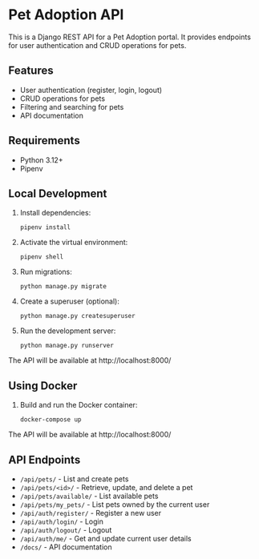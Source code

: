 # Pet Adoption API

This is a Django REST API for a Pet Adoption portal. It provides endpoints for user authentication and CRUD operations for pets.

## Features

- User authentication (register, login, logout)
- CRUD operations for pets
- Filtering and searching for pets
- API documentation

## Requirements

- Python 3.12+
- Pipenv

## Local Development

1. Install dependencies:
   ```
   pipenv install
   ```

2. Activate the virtual environment:
   ```
   pipenv shell
   ```

3. Run migrations:
   ```
   python manage.py migrate
   ```

4. Create a superuser (optional):
   ```
   python manage.py createsuperuser
   ```

5. Run the development server:
   ```
   python manage.py runserver
   ```

The API will be available at http://localhost:8000/

## Using Docker

1. Build and run the Docker container:
   ```
   docker-compose up
   ```

The API will be available at http://localhost:8000/

## API Endpoints

- `/api/pets/` - List and create pets
- `/api/pets/<id>/` - Retrieve, update, and delete a pet
- `/api/pets/available/` - List available pets
- `/api/pets/my_pets/` - List pets owned by the current user
- `/api/auth/register/` - Register a new user
- `/api/auth/login/` - Login
- `/api/auth/logout/` - Logout
- `/api/auth/me/` - Get and update current user details
- `/docs/` - API documentation